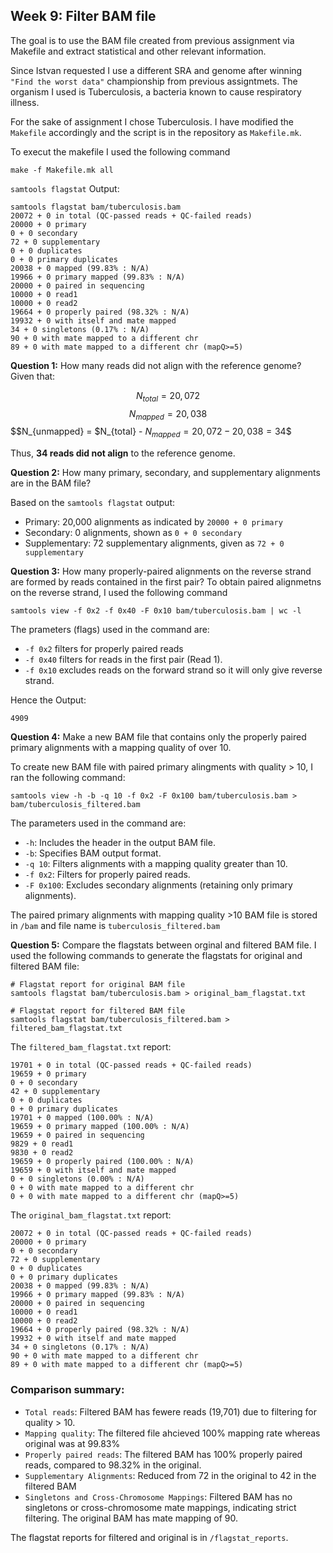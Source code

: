 ## Week 9: Filter BAM file

The goal is to use the BAM file created from previous assignment via Makefile and extract statistical and other relevant information.

Since Istvan requested I use a different SRA and genome after winning `"Find the worst data"` championship from previous assigntmets. The organism I used is Tuberculosis, a bacteria known to cause respiratory illness.

For the sake of assignment I chose Tuberculosis. I have modified the `Makefile` accordingly and the script is in the repository as `Makefile.mk`. 

To execut the makefile I used the following command 
```
make -f Makefile.mk all
```
`samtools flagstat` Output:
```
samtools flagstat bam/tuberculosis.bam
20072 + 0 in total (QC-passed reads + QC-failed reads)
20000 + 0 primary
0 + 0 secondary
72 + 0 supplementary
0 + 0 duplicates
0 + 0 primary duplicates
20038 + 0 mapped (99.83% : N/A)
19966 + 0 primary mapped (99.83% : N/A)
20000 + 0 paired in sequencing
10000 + 0 read1
10000 + 0 read2
19664 + 0 properly paired (98.32% : N/A)
19932 + 0 with itself and mate mapped
34 + 0 singletons (0.17% : N/A)
90 + 0 with mate mapped to a different chr
89 + 0 with mate mapped to a different chr (mapQ>=5)
```

**Question 1:** How many reads did not align with the reference genome?
Given that:

$$N_{total} = 20,072$$
$$N_{mapped} = 20,038$$
$$N_{unmapped} = $N_{total} - $N_{mapped} = 20,072 - 20,038 = 34$$

Thus, **34 reads did not align** to the reference genome.

**Question 2:** How many primary, secondary, and supplementary alignments are in the BAM file?

Based on the `samtools flagstat` output:
* Primary: 20,000 alignments as indicated by `20000 + 0 primary`
* Secondary: 0 alignments, shown as `0 + 0 secondary`
* Supplementary: 72 supplementary alignments, given as `72 + 0 supplementary`

**Question 3:** How many properly-paired alignments on the reverse strand are formed by reads contained in the first pair?
To obtain paired alignmetns on the reverse strand, I used the following command 
```
samtools view -f 0x2 -f 0x40 -F 0x10 bam/tuberculosis.bam | wc -l
```
The prameters (flags) used in the command are:

* `-f 0x2` filters for properly paired reads
* `-f 0x40` filters for reads in the first pair (Read 1).
* `-f 0x10` excludes reads on the forward strand so it will only give reverse strand.

Hence the Output:
```
4909
```

**Question 4:** Make a new BAM file that contains only the properly paired primary alignments with a mapping quality of over 10.

To create new BAM file with paired primary alingments with quality > 10, I ran the following command:
```
samtools view -h -b -q 10 -f 0x2 -F 0x100 bam/tuberculosis.bam > bam/tuberculosis_filtered.bam
```
The parameters used in the command are:
* `-h`: Includes the header in the output BAM file.
* `-b`: Specifies BAM output format.
* `-q 10`: Filters alignments with a mapping quality greater than 10.
* `-f 0x2`: Filters for properly paired reads.
* `-F 0x100`: Excludes secondary alignments (retaining only primary alignments).

The paired primary alignments with mapping quality >10 BAM file is stored in `/bam` and file name is `tuberculosis_filtered.bam`

**Question 5:** Compare the flagstats between orginal and filtered BAM file.
I used the following commands to generate the flagstats for original and filtered BAM file:
```
# Flagstat report for original BAM file
samtools flagstat bam/tuberculosis.bam > original_bam_flagstat.txt

# Flagstat report for filtered BAM file 
samtools flagstat bam/tuberculosis_filtered.bam > filtered_bam_flagstat.txt
```
The `filtered_bam_flagstat.txt` report:
```
19701 + 0 in total (QC-passed reads + QC-failed reads)
19659 + 0 primary
0 + 0 secondary
42 + 0 supplementary
0 + 0 duplicates
0 + 0 primary duplicates
19701 + 0 mapped (100.00% : N/A)
19659 + 0 primary mapped (100.00% : N/A)
19659 + 0 paired in sequencing
9829 + 0 read1
9830 + 0 read2
19659 + 0 properly paired (100.00% : N/A)
19659 + 0 with itself and mate mapped
0 + 0 singletons (0.00% : N/A)
0 + 0 with mate mapped to a different chr
0 + 0 with mate mapped to a different chr (mapQ>=5)
```
The `original_bam_flagstat.txt` report:
```
20072 + 0 in total (QC-passed reads + QC-failed reads)
20000 + 0 primary
0 + 0 secondary
72 + 0 supplementary
0 + 0 duplicates
0 + 0 primary duplicates
20038 + 0 mapped (99.83% : N/A)
19966 + 0 primary mapped (99.83% : N/A)
20000 + 0 paired in sequencing
10000 + 0 read1
10000 + 0 read2
19664 + 0 properly paired (98.32% : N/A)
19932 + 0 with itself and mate mapped
34 + 0 singletons (0.17% : N/A)
90 + 0 with mate mapped to a different chr
89 + 0 with mate mapped to a different chr (mapQ>=5)
```

### Comparison summary:
* `Total reads`: Filtered BAM has fewere reads (19,701) due to filtering for quality > 10.
* `Mapping quality`: The filtered file ahcieved 100% mapping rate whereas original was at 99.83%
* `Properly paired reads`: The filtered BAM has 100% properly paired reads, compared to 98.32% in the original.
* `Supplementary Alignments`: Reduced from 72 in the original to 42 in the filtered BAM
* `Singletons and Cross-Chromosome Mappings`: Filtered BAM has no singletons or cross-chromosome mate mappings, indicating strict filtering. The original BAM has mate mapping of 90.

The flagstat reports for filtered and original is in `/flagstat_reports`. 
